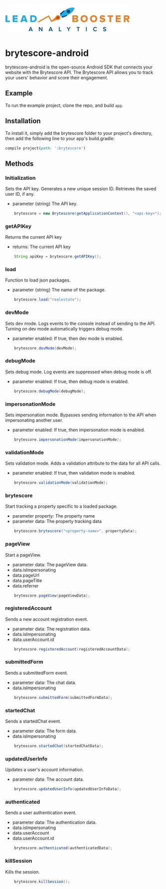 <img src="https://raw.githubusercontent.com/Brytecore/brytescore.js/master/examples/lead-booster-analytics.png" width="400" height="98" alt="Lead Booster Analytics">

# brytescore-android

brytescore-android is the open-source Android SDK that connects your website with the Brytescore API. The
Brytescore API allows you to track your users' behavior and score their engagement.

## Example

To run the example project, clone the repo, and build `app`.

## Installation

To install it, simply add the brytescore folder to your project's directory,
then add the following line to your app's build.gradle:

```ruby
compile project(path: ':brytescore')
```

## Methods

### Initialization

Sets the API key.
Generates a new unique session ID.
Retrieves the saved user ID, if any.

- parameter {string} The API key.

```java
    brytescore = new Brytescore(getApplicationContext(), "<api-key>");
```

### getAPIKey

Returns the current API key

- returns: The current API key

```java
    String apiKey = brytescore.getAPIKey();
```

### load

Function to load json packages.

- parameter {string} The name of the package.

```java
    brytescore.load("realestate");
```

### devMode

Sets dev mode.
Logs events to the console instead of sending to the API.
Turning on dev mode automatically triggers debug mode.

- parameter enabled: If true, then dev mode is enabled.

```java
    brytescore.devMode(devMode);
```

### debugMode

Sets debug mode.
Log events are suppressed when debug mode is off.

- parameter enabled: If true, then debug mode is enabled.

```java
    brytescore.debugMode(debugMode);
```

### impersonationMode

Sets impersonation mode.
Bypasses sending information to the API when impersonating another user.

- parameter enabled: If true, then impersonation mode is enabled.

```java
    brytescore.impersonationMode(impersonationMode);
```

### validationMode

Sets validation mode.
Adds a validation attribute to the data for all API calls.

- parameter enabled: If true, then validation mode is enabled.

```java
    brytescore.validationMode(validationMode);
```

### brytescore

Start tracking a property specific to a loaded package.

- parameter property: The property name
- parameter data: The property tracking data

```java
    brytescore.brytescore("<property-name>", propertyData);
```

### pageView

Start a pageView.

- parameter data: The pageView data.
- data.isImpersonating
- data.pageUrl
- data.pageTitle
- data.referrer

```java
    brytescore.pageView(pageViewData);
```

### registeredAccount

Sends a new account registration event.

- parameter data: The registration data.
- data.isImpersonating
- data.userAccount.id

```java
    brytescore.registeredAccount(registeredAccountData);
```

### submittedForm

Sends a submittedForm event.

- parameter data: The chat data.
- data.isImpersonating

```java
    brytescore.submittedForm(submittedFormData);
```

### startedChat

Sends a startedChat event.

- parameter data: The form data.
- data.isImpersonating

```java
    brytescore.startedChat(startedChatData);
```

### updatedUserInfo

Updates a user's account information.

- parameter data: The account data.

```java
    brytescore.updatedUserInfo(updatedUserInfoData);
```

### authenticated

Sends a user authentication event.

- parameter data: The authentication data.
- data.isImpersonating
- data.userAccount
- data.userAccount.id

```java
    brytescore.authenticated(authenticatedData);
```

### killSession

Kills the session.

```java
    brytescore.killSession();
```
